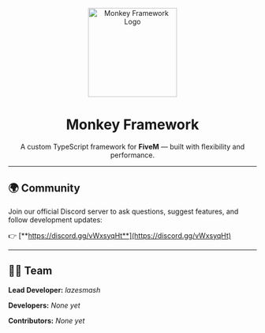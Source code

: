 <p align="center">
    <img src="https://raw.githubusercontent.com/monkeyframework/monkey-framework/refs/heads/main/logo.png" alt="Monkey Framework Logo" width="180">
</p>

<h1 align="center">Monkey Framework</h1>

<p align="center">
    A custom TypeScript framework for <strong>FiveM</strong> — built with flexibility and performance.
</p>

---

## :earth_africa: Community

Join our official Discord server to ask questions, suggest features, and follow development updates:

:point_right: [**https://discord.gg/vWxsyqHt**](https://discord.gg/vWxsyqHt)

---

## :man_technologist: Team

**Lead Developer:** *lazesmash*

**Developers:** *None yet*

**Contributors:** *None yet*
